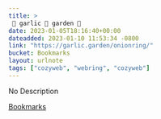 ```yaml
---
title: > 
 🌿 garlic 🧄 garden 🌿
date: 2023-01-05T18:16:40+00:00
dateadded: 2023-01-10 11:53:34 -0800
link: "https://garlic.garden/onionring/"
bucket: Bookmarks
layout: urlnote
tags: ["cozyweb", "webring", "cozyweb"]
--- 
```

No Description
 <!-- end excerpt --> 
<div class='bucket'><a class='internal-link' href='/buckets/bookmarks'>Bookmarks</a></div> 
